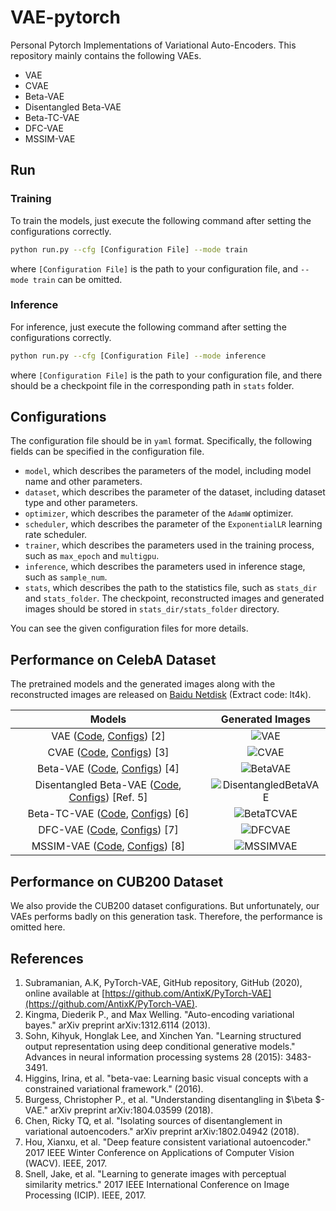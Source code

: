 # VAE-pytorch

Personal Pytorch Implementations of Variational Auto-Encoders. This repository mainly contains the following VAEs.

- VAE
- CVAE
- Beta-VAE
- Disentangled Beta-VAE
- Beta-TC-VAE
- DFC-VAE
- MSSIM-VAE

## Run

### Training

To train the models, just execute the following command after setting the configurations correctly.

```bash
python run.py --cfg [Configuration File] --mode train
```

where `[Configuration File]` is the path to your configuration file, and `--mode train` can be omitted.

### Inference

For inference, just execute the following command after setting the configurations correctly.

```bash
python run.py --cfg [Configuration File] --mode inference
```

where `[Configuration File]` is the path to your configuration file, and there should be a checkpoint file in the corresponding path in `stats` folder.

## Configurations

The configuration file should be in `yaml` format. Specifically, the following fields can be specified in the configuration file.

- `model`, which describes the parameters of the model, including model name and other parameters.
- `dataset`, which describes the parameter of the dataset, including dataset type and other parameters.
- `optimizer`, which describes the parameter of the `AdamW` optimizer.
- `scheduler`, which describes the parameter of the `ExponentialLR` learning rate scheduler.
- `trainer`, which describes the parameters used in the training process, such as `max_epoch` and `multigpu`.
- `inference`, which describes the parameters used in inference stage, such as `sample_num`.
- `stats`, which describes the path to the statistics file, such as `stats_dir` and `stats_folder`. The checkpoint, reconstructed images and generated images should be stored in `stats_dir/stats_folder` directory.

You can see the given configuration files for more details.

## Performance on CelebA Dataset

The pretrained models and the generated images along with the reconstructed images are released on [Baidu Netdisk](https://pan.baidu.com/s/1X668uvUpQ1bFFHXj4j4Iew) (Extract code: lt4k).

| Models | Generated Images |
| :-: |  :-: |
| VAE ([Code](models/VAE.py), [Configs](configs/VAE-CelebA.yaml)) [2] | ![VAE](imgs/VAE-g.png) |
| CVAE ([Code](models/CVAE.py), [Configs](configs/CVAE-CelebA.yaml)) [3] | ![CVAE](imgs/CVAE-g.png) |
| Beta-VAE ([Code](models/BetaVAE.py), [Configs](configs/BetaVAE-CelebA.yaml)) [4] | ![BetaVAE](imgs/BetaVAE-g.png) |
| Disentangled Beta-VAE ([Code](models/DisentangledBetaVAE.py), [Configs](configs/DisentangledBetaVAE-CelebA.yaml))  [Ref. 5] | ![DisentangledBetaVAE](imgs/DisentangledBetaVAE-g.png) |
| Beta-TC-VAE ([Code](models/BetaTCVAE.py), [Configs](configs/BetaTCVAE-CelebA.yaml)) [6] | ![BetaTCVAE](imgs/BetaTCVAE-g.png) |
| DFC-VAE ([Code](models/DFCVAE.py), [Configs](configs/DFCVAE-CelebA.yaml)) [7] | ![DFCVAE](imgs/DFCVAE-g.png) |
| MSSIM-VAE ([Code](models/MSSIMVAE.py), [Configs](configs/MSSIMVAE-CelebA.yaml)) [8] | ![MSSIMVAE](imgs/MSSIMVAE-g.png) |

## Performance on CUB200 Dataset

We also provide the CUB200 dataset configurations. But unfortunately, our VAEs performs badly on this generation task. Therefore, the performance is omitted here.

## References

1. Subramanian, A.K, PyTorch-VAE, GitHub repository, GitHub (2020), online available at [https://github.com/AntixK/PyTorch-VAE](https://github.com/AntixK/PyTorch-VAE).
2. Kingma, Diederik P., and Max Welling. "Auto-encoding variational bayes." arXiv preprint arXiv:1312.6114 (2013).
3. Sohn, Kihyuk, Honglak Lee, and Xinchen Yan. "Learning structured output representation using deep conditional generative models." Advances in neural information processing systems 28 (2015): 3483-3491.
4. Higgins, Irina, et al. "beta-vae: Learning basic visual concepts with a constrained variational framework." (2016).
5. Burgess, Christopher P., et al. "Understanding disentangling in $\beta $-VAE." arXiv preprint arXiv:1804.03599 (2018).
6. Chen, Ricky TQ, et al. "Isolating sources of disentanglement in variational autoencoders." arXiv preprint arXiv:1802.04942 (2018).
7. Hou, Xianxu, et al. "Deep feature consistent variational autoencoder." 2017 IEEE Winter Conference on Applications of Computer Vision (WACV). IEEE, 2017.
8. Snell, Jake, et al. "Learning to generate images with perceptual similarity metrics." 2017 IEEE International Conference on Image Processing (ICIP). IEEE, 2017.
